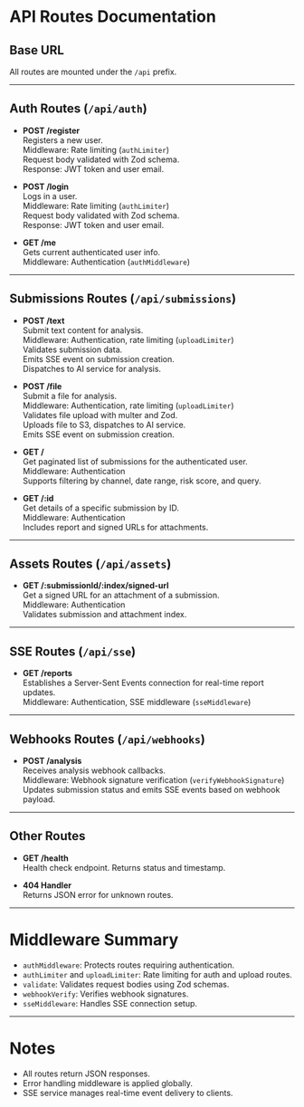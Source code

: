 # API Routes Documentation

## Base URL
All routes are mounted under the `/api` prefix.

---

## Auth Routes (`/api/auth`)

- **POST /register**  
  Registers a new user.  
  Middleware: Rate limiting (`authLimiter`)  
  Request body validated with Zod schema.  
  Response: JWT token and user email.

- **POST /login**  
  Logs in a user.  
  Middleware: Rate limiting (`authLimiter`)  
  Request body validated with Zod schema.  
  Response: JWT token and user email.

- **GET /me**  
  Gets current authenticated user info.  
  Middleware: Authentication (`authMiddleware`)

---

## Submissions Routes (`/api/submissions`)

- **POST /text**  
  Submit text content for analysis.  
  Middleware: Authentication, rate limiting (`uploadLimiter`)  
  Validates submission data.  
  Emits SSE event on submission creation.  
  Dispatches to AI service for analysis.

- **POST /file**  
  Submit a file for analysis.  
  Middleware: Authentication, rate limiting (`uploadLimiter`)  
  Validates file upload with multer and Zod.  
  Uploads file to S3, dispatches to AI service.  
  Emits SSE event on submission creation.

- **GET /**  
  Get paginated list of submissions for the authenticated user.  
  Middleware: Authentication  
  Supports filtering by channel, date range, risk score, and query.

- **GET /:id**  
  Get details of a specific submission by ID.  
  Middleware: Authentication  
  Includes report and signed URLs for attachments.

---

## Assets Routes (`/api/assets`)

- **GET /:submissionId/:index/signed-url**  
  Get a signed URL for an attachment of a submission.  
  Middleware: Authentication  
  Validates submission and attachment index.

---

## SSE Routes (`/api/sse`)

- **GET /reports**  
  Establishes a Server-Sent Events connection for real-time report updates.  
  Middleware: Authentication, SSE middleware (`sseMiddleware`)

---

## Webhooks Routes (`/api/webhooks`)

- **POST /analysis**  
  Receives analysis webhook callbacks.  
  Middleware: Webhook signature verification (`verifyWebhookSignature`)  
  Updates submission status and emits SSE events based on webhook payload.

---

## Other Routes

- **GET /health**  
  Health check endpoint. Returns status and timestamp.

- **404 Handler**  
  Returns JSON error for unknown routes.

---

# Middleware Summary

- `authMiddleware`: Protects routes requiring authentication.
- `authLimiter` and `uploadLimiter`: Rate limiting for auth and upload routes.
- `validate`: Validates request bodies using Zod schemas.
- `webhookVerify`: Verifies webhook signatures.
- `sseMiddleware`: Handles SSE connection setup.

---

# Notes

- All routes return JSON responses.
- Error handling middleware is applied globally.
- SSE service manages real-time event delivery to clients.
